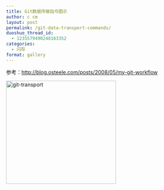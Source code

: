 ```yaml
---
title: Git数据传输指令图示
author: c cm
layout: post
permalink: /git-data-transport-commands/
duoshuo_thread_id:
  - 1235579490248163352
categories:
  - 闪存
format: gallery
---
```

参考：<http://blog.osteele.com/posts/2008/05/my-git-workflow><!--more-->

[<img class="alignnone size-medium wp-image-304" src="http://iccm.cc/wp-content/uploads/2014/05/git-transport-300x283.png" alt="git-transport" width="300" height="283" />][1]

 [1]: http://iccm.cc/wp-content/uploads/2014/05/git-transport.png